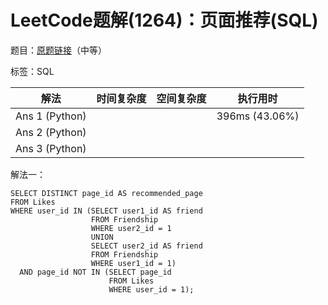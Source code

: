# LeetCode题解(1264)：页面推荐(SQL)

题目：[原题链接](https://leetcode-cn.com/problems/page-recommendations/)（中等）

标签：SQL

| 解法           | 时间复杂度 | 空间复杂度 | 执行用时       |
| -------------- | ---------- | ---------- | -------------- |
| Ans 1 (Python) |            |            | 396ms (43.06%) |
| Ans 2 (Python) |            |            |                |
| Ans 3 (Python) |            |            |                |

解法一：

```mysql
SELECT DISTINCT page_id AS recommended_page
FROM Likes
WHERE user_id IN (SELECT user1_id AS friend
                  FROM Friendship
                  WHERE user2_id = 1
                  UNION
                  SELECT user2_id AS friend
                  FROM Friendship
                  WHERE user1_id = 1)
  AND page_id NOT IN (SELECT page_id
                      FROM Likes
                      WHERE user_id = 1);
```